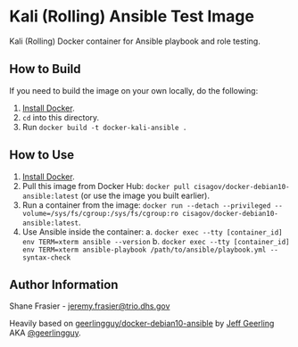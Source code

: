 # Kali (Rolling) Ansible Test Image #

Kali (Rolling) Docker container for Ansible playbook and role testing.

## How to Build ##

If you need to build the image on your own locally, do the following:

  1. [Install Docker](https://docs.docker.com/engine/installation/).
  2. `cd` into this directory.
  3. Run `docker build -t docker-kali-ansible .`

## How to Use ##

  1. [Install Docker](https://docs.docker.com/engine/installation/).
  2. Pull this image from Docker Hub: `docker pull cisagov/docker-debian10-ansible:latest` (or use the image you built earlier).
  3. Run a container from the image: `docker run --detach --privileged --volume=/sys/fs/cgroup:/sys/fs/cgroup:ro cisagov/docker-debian10-ansible:latest`.
  4. Use Ansible inside the container:
    a. `docker exec --tty [container_id] env TERM=xterm ansible --version`
    b. `docker exec --tty [container_id] env TERM=xterm ansible-playbook /path/to/ansible/playbook.yml --syntax-check`

## Author Information ##

Shane Frasier - <jeremy.frasier@trio.dhs.gov>

Heavily based on
[geerlingguy/docker-debian10-ansible](https://github.com/geerlingguy/docker-debian10-ansible)
by [Jeff Geerling](https://www.jeffgeerling.com/) AKA
[@geerlingguy](https://github.com/geerlingguy).
